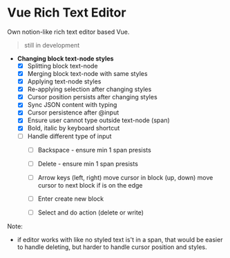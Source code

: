# Vue Rich Text Editor

Own notion-like rich text editor based Vue.


> still in development

- **Changing block text-node styles**
    - [x] Splitting block text-node
    - [x] Merging block text-node with same styles
    - [x] Applying text-node styles
    - [x] Re-applying selection after changing styles
    - [x] Cursor position persists after changing styles
    - [x] Sync JSON content with typing
    - [x] Cursor persistence after @input
    - [x] Ensure user cannot type outside text-node (span)
    - [x] Bold, italic by keyboard shortcut
    - [ ] Handle different type of input
        - [ ] Backspace - ensure min 1 span presists
        - [ ] Delete - ensure min 1 span presists
        - [ ] Arrow keys (left, right) move cursor in block (up, down) move cursor to next block if is on the edge
        - [ ] Enter create new block
        - [ ] Select and do action (delete or write)


Note:
- if editor works with like no styled text is't in a span, that would be easier to handle deleting, but harder to handle cursor position and styles.